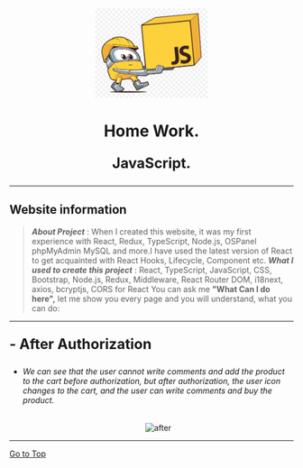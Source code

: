 <a id="to-top"></a>

<div align="center">
   
  <img src="/README/js.png" alt="Logo" width="200px"/>
   
  <h1 align="center">Home Work.</h1>
  <p style="font-size: 25px;"><strong>JavaScript.</strong></p>
</div>

---

<h2 align="start">Website information</h2>

> **_About Project_** : When I created this website, it was my first experience with React, Redux, TypeScript, Node.js, OSPanel phpMyAdmin MySQL and more.I have used the latest version of React to get acquainted with React Hooks, Lifecycle, Component etc.
> **_What I used to create this project_** : React, TypeScript, JavaScript, CSS, Bootstrap, Node.js, Redux, Middleware, React Router DOM, i18next, axios, bcryptjs, CORS for React
<span>You can ask me <strong>"What Can I do here",</strong> let me show you every page and you will understand, what you can do:</span>

---

<p style="font-size: 25px;"><strong>- After Authorization </strong></p>

<ul> 
  <li><h6><em>We can see that the user cannot write comments and add the product to the cart before authorization, but after authorization, the user icon changes to the cart, and the user can write comments and buy the product.</em></h6></li>
  <p align="center">
    <img src="/README/after_OwpsnwR6.gif" alt="after" width="700px" height="400px"/>
  </p>
</ul>

---

[Go to Top](#to-top)